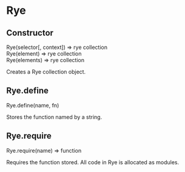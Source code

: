 Rye
==================

Constructor
------------------
<div class="api">
    Rye(selector[, context]) <span>⇒ rye collection</span><br>
    Rye(element) <span>⇒ rye collection</span><br>
    Rye(elements) <span>⇒ rye collection</span>
</div>

Creates a Rye collection object.


Rye.define
------------------
<div class="api">
    Rye.define(name, fn)
</div>

Stores the function named by a string.


Rye.require
------------------
<div class="api">
    Rye.require(name) <span>⇒ function</span>
</div>

Requires the function stored. All code in Rye is allocated as modules.

